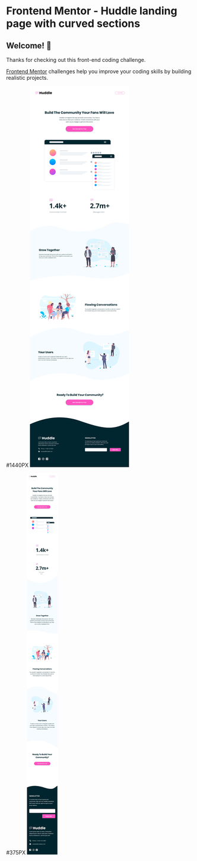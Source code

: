 # Frontend Mentor - Huddle landing page with curved sections



## Welcome! 👋

Thanks for checking out this front-end coding challenge.

[Frontend Mentor](https://www.frontendmentor.io) challenges help you improve your coding skills by building realistic projects.


#1440PX
![Alt text](assets/design/desktop-design.jpg)


#375PX
![Alt text](assets/design/mobile-design.jpg)